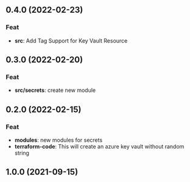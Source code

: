 ## 0.4.0 (2022-02-23)

### Feat

- **src**: Add Tag Support for Key Vault Resource

## 0.3.0 (2022-02-20)

### Feat

- **src/secrets**: create new module

## 0.2.0 (2022-02-15)

### Feat

- **modules**: new modules for secrets
- **terraform-code**: This will create an azure key vault without random string

## 1.0.0 (2021-09-15)
